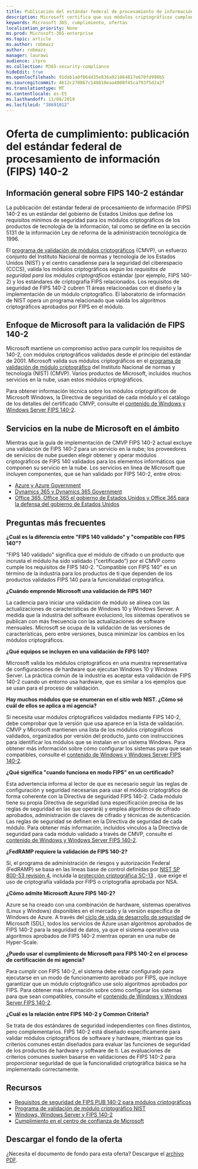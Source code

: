 ```yaml
---
title: Publicación del estándar federal de procesamiento de información (FIPS) 140-2
description: Microsoft certifica que sus módulos criptográficos cumplen con el estándar federal de procesamiento de información estadounidense.
keywords: Microsoft 365, cumplimiento, ofertas
localization_priority: None
ms.prod: Microsoft-365-enterprise
ms.topic: article
ms.author: robmazz
author: robmazz
manager: laurawi
audience: itpro
ms.collection: M365-security-compliance
hideEdit: true
ms.openlocfilehash: 91dab1a0f064d35e836a921864817e670fd998b5
ms.sourcegitcommit: 4612c270867c148818eaa4008f45ca793f5d2a2f
ms.translationtype: MT
ms.contentlocale: es-ES
ms.lasthandoff: 11/08/2019
ms.locfileid: "38691012"
---
```

# <a name="compliance-offering-federal-information-processing-standard-fips-publication-140-2"></a>Oferta de cumplimiento: publicación del estándar federal de procesamiento de información (FIPS) 140-2

## <a name="fips-140-2-standard-overview"></a>Información general sobre FIPS 140-2 estándar

La publicación del estándar federal de procesamiento de información (FIPS) 140-2 es un estándar del gobierno de Estados Unidos que define los requisitos mínimos de seguridad para los módulos criptográficos de los productos de tecnología de la información, tal como se define en la sección 5131 de la información Ley de reforma de la administración tecnológica de 1996.

El [programa de validación de módulos criptográficos](https://csrc.nist.gov/Projects/cryptographic-module-validation-program) (CMVP), un esfuerzo conjunto del Instituto Nacional de normas y tecnología de los Estados Unidos (NIST) y el centro canadiense para la seguridad del ciberespacio (CCCS), valida los módulos criptográficos *según los requisitos de seguridad para los módulos criptográficos* estándar (por ejemplo, FIPS 140-2) y los estándares de criptografía FIPS relacionados. Los requisitos de seguridad de FIPS 140-2 cubren 11 áreas relacionadas con el diseño y la implementación de un módulo criptográfico. El laboratorio de información de NIST opera un programa relacionado que valida los algoritmos criptográficos aprobados por FIPS en el módulo.

## <a name="microsofts-approach-to-fips-140-2-validation"></a>Enfoque de Microsoft para la validación de FIPS 140-2

Microsoft mantiene un compromiso activo para cumplir los requisitos de 140-2, con módulos criptográficos validados desde el principio del estándar de 2001. Microsoft valida sus módulos criptográficos en el [programa de validación de módulo criptográfico](https://csrc.nist.gov/Projects/cryptographic-module-validation-program) del Instituto Nacional de normas y tecnología (NIST) (CMVP). Varios productos de Microsoft, incluidos muchos servicios en la nube, usan estos módulos criptográficos.

Para obtener información técnica sobre los módulos criptográficos de Microsoft Windows, la Directiva de seguridad de cada módulo y el catálogo de los detalles del certificado CMVP, consulte el [contenido de Windows y Windows Server FIPS 140-2](https://aka.ms/AA6ehud).

## <a name="microsoft-in-scope-cloud-services"></a>Servicios en la nube de Microsoft en el ámbito

Mientras que la guía de implementación de CMVP FIPS 140-2 actual excluye una validación de FIPS 140-2 para un servicio en la nube; los proveedores de servicios de nube pueden elegir obtener y operar módulos criptográficos de FIPS 140 validados para los elementos informáticos que componen su servicio en la nube. Los servicios en línea de Microsoft que incluyen componentes, que se han validado por FIPS 140-2, entre otros:

- [Azure y Azure Government](https://docs.microsoft.com/azure/azure-government/documentation-government-plan-security)
- [Dynamics 365 y Dynamics 365 Government](https://docs.microsoft.com/microsoft-365/compliance/office-365-encryption-in-microsoft-dynamics-365)
- [Office 365, Office 365 el gobierno de Estados Unidos y Office 365 para la defensa del gobierno de Estados Unidos](https://docs.microsoft.com/microsoft-365/compliance/office-365-encryption-risks-and-protections)

## <a name="frequently-asked-questions"></a>Preguntas más frecuentes

**¿Cuál es la diferencia entre "FIPS 140 validado" y "compatible con FIPS 140"?**

"FIPS 140 validado" significa que el módulo de cifrado o un producto que incrusta el módulo ha sido validado ("certificado") por el CMVP como cumple los requisitos de FIPS 140-2. "Compatible con FIPS 140" es un término de la industria para los productos de ti que dependen de los productos validados FIPS 140 para la funcionalidad criptográfica.

**¿Cuándo emprende Microsoft una validación de FIPS 140?**

La cadencia para iniciar una validación de módulo se alinea con las actualizaciones de características de Windows 10 y Windows Server. A medida que la industria del software evolucionó, los sistemas operativos se publican con más frecuencia con las actualizaciones de software mensuales. Microsoft se ocupa de la validación de las versiones de características, pero entre versiones, busca minimizar los cambios en los módulos criptográficos.

**¿Qué equipos se incluyen en una validación de FIPS 140?**

Microsoft valida los módulos criptográficos en una muestra representativa de configuraciones de hardware que ejecutan Windows 10 y Windows Server. La práctica común de la industria es aceptar esta validación de FIPS 140-2 cuando un entorno usa hardware, que es similar a los ejemplos que se usan para el proceso de validación.

**Hay muchos módulos que se enumeran en el sitio web NIST. ¿Cómo sé cuál de ellos se aplica a mi agencia?**

Si necesita usar módulos criptográficos validados mediante FIPS 140-2, debe comprobar que la versión que usa aparece en la lista de validación. CMVP y Microsoft mantienen una lista de los módulos criptográficos validados, organizados por versión del producto, junto con instrucciones para identificar los módulos que se instalan en un sistema Windows. Para obtener más información sobre cómo configurar los sistemas para que sean compatibles, consulte el [contenido de Windows y Windows Server FIPS 140-2](https://aka.ms/AA6ehud).

**¿Qué significa "cuando funciona en modo FIPS" en un certificado?**

Esta advertencia informa al lector de que es necesario seguir las reglas de configuración y seguridad necesarias para usar el módulo criptográfico de forma coherente con la Directiva de seguridad FIPS 140-2. Cada módulo tiene su propia Directiva de seguridad (una especificación precisa de las reglas de seguridad en las que operará) y emplea algoritmos de cifrado aprobados, administración de claves de cifrado y técnicas de autenticación. Las reglas de seguridad se definen en la Directiva de seguridad de cada módulo. Para obtener más información, incluidos vínculos a la Directiva de seguridad para cada módulo validado a través de CMVP, consulte el [contenido de Windows y Windows Server FIPS 140-2](https://aka.ms/AA6ehud).

**¿FedRAMP requiere la validación de FIPS 140-2?**

Sí, el programa de administración de riesgos y autorización Federal (FedRAMP) se basa en las líneas base de control definidas por [NIST SP 800-53 revisión 4](https://nvd.nist.gov/800-53/Rev4/), incluida la [protección criptográfica SC-13](https://nvd.nist.gov/800-53/Rev4/control/SC-13) , que exige el uso de criptografía validada por FIPS o criptografía aprobada por NSA.

**¿Cómo admite Microsoft Azure FIPS 140-2?**

Azure se ha creado con una combinación de hardware, sistemas operativos (Linux y Windows) disponibles en el mercado y la versión específica de Windows de Azure. A través del [ciclo de vida de desarrollo de seguridad](https://www.microsoft.com/securityengineering/sdl/) de Microsoft (SDL), todos los servicios de Azure usan algoritmos aprobados de FIPS 140-2 para la seguridad de datos, ya que el sistema operativo usa algoritmos aprobados de FIPS 140-2 mientras operan en una nube de Hyper-Scale.

**¿Puedo usar el cumplimiento de Microsoft para FIPS 140-2 en el proceso de certificación de mi agencia?**

Para cumplir con FIPS 140-2, el sistema debe estar configurado para ejecutarse en un modo de funcionamiento aprobado por FIPS, que incluye garantizar que un módulo criptográfico use solo algoritmos aprobados por FIPS. Para obtener más información sobre cómo configurar los sistemas para que sean compatibles, consulte el [contenido de Windows y Windows Server FIPS 140-2](https://aka.ms/AA6ehud).

**¿Cuál es la relación entre FIPS 140-2 y Common Criteria?**

Se trata de dos estándares de seguridad independientes con fines distintos, pero complementarios. FIPS 140-2 está diseñado específicamente para validar módulos criptográficos de software y hardware, mientras que los criterios comunes están diseñados para evaluar las funciones de seguridad de los productos de hardware y software de ti. Las evaluaciones de criterios comunes suelen basarse en validaciones de FIPS 140-2 para proporcionar seguridad de que la funcionalidad criptográfica básica se ha implementado correctamente.

## <a name="resources"></a>Recursos

- [Requisitos de seguridad de FIPS PUB 140-2 para módulos criptográficos](https://csrc.nist.gov/publications/fips/fips140-2/fips1402.pdf)
- [Programa de validación de módulo criptográfico NIST](https://csrc.nist.gov/groups/STM/cmvp/index.html)
- [Windows, Windows Server y FIPS 140-2](https://docs.microsoft.com/windows/security/threat-protection/fips-140-validation)
- [Cumplimiento en el centro de confianza de Microsoft](https://www.microsoft.com/trust-center/compliance/compliance-overview)

## <a name="download-the-offering-backgrounder"></a>Descargar el fondo de la oferta

¿Necesita el documento de fondo para esta oferta? Descargue el [archivo PDF](https://download.microsoft.com/download/B/7/2/B7226B91-1A56-41E4-AC01-43FCFEE50B7F/FIPS_Compliance_Backgrounder.pdf).